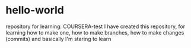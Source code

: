 # hello-world
repository for learning: COURSERA-test
I have created this repository, for learning how to make one, how to make branches, how to make changes (commits) and basically I'm staring to learn 
